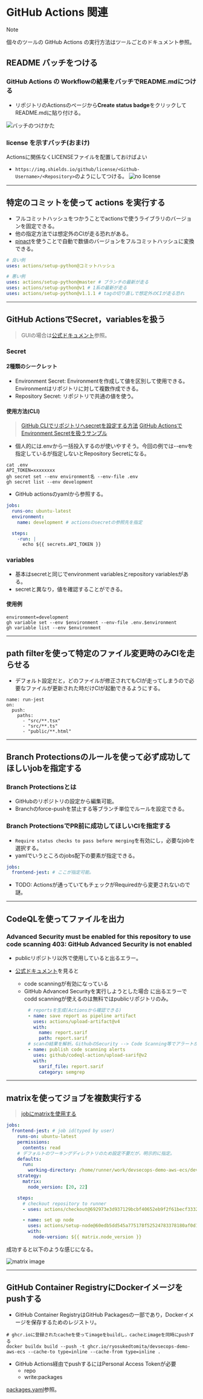 # GitHub Actions 関連

> [!NOTE]
> 個々のツールの GitHub Actions の実行方法はツールごとのドキュメント参照。

## README バッチをつける

### GitHub Actions の Workflowの結果をバッチでREADME.mdにつける

- リポジトリのActionsのページから**Create status badge**をクリックしてREADME.mdに貼り付ける。

![バッチのつけかた](./fig/badge.png)

### license を示すバッチ(おまけ)

Actionsに関係なくLICENSEファイルを配置しておけばよい

- `https://img.shields.io/github/license/<Github-Username>/<Repository>`のようにしてつける。
  ![no license](https://img.shields.io/github/license/RyosukeDTomita/devsecops-demo-aws-ecs)

---

## 特定のコミットを使って actions を実行する

- フルコミットハッシュをつかうことでactionsで使うライブラリのバージョンを固定できる。
- 他の指定方法では想定外のCIが走る恐れがある。
- [pinact](./tools_doc/pinact.md)を使うことで自動で数値のバージョンをフルコミットハッシュに変換できる。

```yaml
# 良い例
uses: actions/setup-python@コミットハッシュ

# 悪い例
uses: actions/setup-python@master # ブランチの最新が走る
uses: actions/setup-python@v1 # 1系の最新が走る
uses: actions/setup-python@v1.1.1 # tagの切り直しで想定外のCIが走る恐れ
```

---

## GitHub ActionsでSecret，variablesを扱う

> GUIの場合は[公式ドキュメント](https://docs.github.com/ja/actions/security-guides/using-secrets-in-github-actions)参照。

### Secret

#### 2種類のシークレット

- Environment Secret: Environmentを作成して値を区別して使用できる。Environmentはリポジトリに対して複数作成できる。
- Repository Secret: リポジトリで共通の値を使う。

#### 使用方法(CLI)

> [GitHub CLIでリポジトリへsecretを設定する方法](https://zenn.dev/hankei6km/articles/set-secret-to-repo-with-githubcli)
> [GitHub ActionsでEnvironment Secretを扱うサンプル](https://qiita.com/ak2ie/items/4fbcdf74e7760c49c1af)

- 個人的には.envから一括投入するのが使いやすそう。今回の例では--envを指定しているが指定しないとRepository Secretになる。

```shell
cat .env
API_TOKEN=xxxxxxxx
gh secret set --env environment名 --env-file .env
gh secret list --env development
```

- GitHub actionsのyamlから参照する。

```yaml
jobs:
  runs-on: ubuntu-latest
  environment:
    name: development # actionsのsecretの参照先を指定

  steps:
    -run: |
      echo ${{ secrets.API_TOKEN }}
```

### variables

- 基本はsecretと同じでenvironment variablesとrepository variablesがある。
- secretと異なり，値を確認することができる。

#### 使用例

```shell
environment=development
gh variable set --env $environment --env-file .env.$environment
gh variable list --env $environment
```

---

## path filterを使って特定のファイル変更時のみCIを走らせる

- デフォルト設定だと，どのファイルが修正されてもCIが走ってしまうので必要なファイルが更新された時だけCIが起動できるようにする。

```shell
name: run-jest
on:
  push:
    paths:
      - "src/**.tsx"
      - "src/**.ts"
      - "public/**.html"
```

---

## Branch Protectionsのルールを使って必ず成功してほしいjobを指定する

### Branch Protectionsとは

- GitHubのリポジトリの設定から編集可能。
- Branchのforce-pushを禁止する等ブランチ単位でルールを設定できる。

### Branch ProtectionsでPR前に成功してほしいCIを指定する

- `Require status checks to pass before merging`を有効にし，必要なjobを選択する。
- yamlでいうところのjobs配下の要素が指定できる。

```yaml
jobs:
  frontend-jest: # ここが指定可能。
```

- TODO: Actionsが通っていてもチェックがRequiredから変更されないので謎。

---

## CodeQLを使ってファイルを出力

### Advanced Security must be enabled for this repository to use code scanning 403: GitHub Advanced Security is not enabled

- publicリポジトリ以外で使用していると出るエラー。

- [公式ドキュメント](https://docs.github.com/ja/code-security/code-scanning/troubleshooting-code-scanning/advanced-security-must-be-enabled)を見ると
  - code scanningが有効になっている
  - GitHub Advanced Securityを実行しようとした場合
に出るエラーでcodd scanningが使えるのは無料ではpublicリポジトリのみ。

```yaml
        # reportsを生成(Actionsから確認できる)
        - name: save report as pipeline artifact
          uses: actions/upload-artifact@v4
          with:
            name: report.sarif
            path: report.sarif
        # scanの結果を解析。GithubのSecurity --> Code Scanning等でアラートが見られる。
        - name: publish code scanning alerts
          uses: github/codeql-action/upload-sarif@v2
          with:
            sarif_file: report.sarif
            category: semgrep
```

---

## matrixを使ってジョブを複数実行する

> [jobにmatrixを使用する](https://docs.github.com/ja/actions/using-jobs/using-a-matrix-for-your-jobs)

```yaml
jobs:
  frontend-jest: # job id(typed by user)
    runs-on: ubuntu-latest
    permissions:
      contents: read
    # デフォルトのワーキングディレクトリのため設定不要だが，明示的に指定。
    defaults:
      run:
        working-directory: /home/runner/work/devsecops-demo-aws-ecs/devsecops-demo-aws-ecs
    strategy:
      matrix:
        node_version: [20, 22]

    steps:
      # checkout repository to runner
      - uses: actions/checkout@692973e3d937129bcbf40652eb9f2f61becf3332 # v4.1.7

      - name: set up node
        uses: actions/setup-node@60edb5dd545a775178f52524783378180af0d1f8 # v4.0.2
        with:
          node-version: ${{ matrix.node_version }}
```

成功すると以下のような感じになる。

![matrix image](./fig/matrix_test.png)

---

## GitHub Container RegistryにDockerイメージをpushする

- GitHub Container RegistryはGitHub Packagesの一部であり，Dockerイメージを保存するためのレジストリ。

```
# ghcr.ioに登録されたcacheを使ってimageをbuildし，cacheとimageを同時にpushする
docker buildx build --push -t ghcr.io/ryosukedtomita/devsecops-demo-aws-ecs --cache-to type=inline --cache-from type=inline .
```

- GitHub Actions経由でpushするにはPersonal Access Tokenが必要
  - repo
  - write:packages

[packages.yaml](../.github/workflows/packages.yaml)参照。
